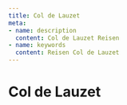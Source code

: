 ```yaml
---
title: Col de Lauzet
meta:
- name: description
  content: Col de Lauzet Reisen
- name: keywords 
  content: Reisen Col de Lauzet
---
```


# Col de Lauzet
<ClientOnly>
<routenmap gpx="../gpx/Col_de_Lauzet.GPX"></routenmap>
</ClientOnly>


 

 